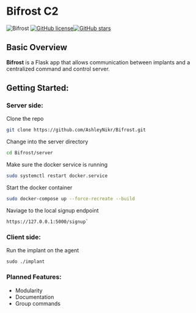 # Bifrost C2
![Bifrost](docs/img/test.png)
[![GitHub license](https://img.shields.io/github/license/AshleyNikr/Bifrost)](https://github.com/AshleyNikr/Bifrost/blob/master/LICENSE)[![GitHub stars](https://img.shields.io/github/stars/AshleyNikr/Bifrost)](https://github.com/AshleyNikr/Bifrost/stargazers)
## Basic Overview
**Bifrost** is a Flask app that allows communication between implants and a centralized command and control server.
## Getting Started:
### Server side:
Clone the repo
```bash
git clone https://github.com/AshleyNikr/Bifrost.git
```
Change into the server directory
```bash
cd Bifrost/server
```
Make sure the docker service is running
```bash
sudo systemctl restart docker.service
```
Start the docker container
```bash
sudo docker-compose up --force-recreate --build
```
Naviage to the local signup endpoint  
```
https://127.0.0.1:5000/signup`
```
### Client side:
Run the implant on the agent
```
sudo ./implant
```
### Planned Features:
- Modularity
- Documentation
- Group commands
